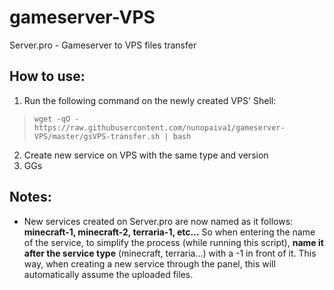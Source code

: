 # gameserver-VPS
Server.pro - Gameserver to VPS files transfer

## How to use:
1. Run the following command on the newly created VPS' Shell:
> `wget -qO - https://raw.githubusercontent.com/nunopaiva1/gameserver-VPS/master/gsVPS-transfer.sh | bash `
2. Create new service on VPS with the same type and version
3. GGs

## Notes:
* New services created on Server.pro are now named as it follows: **minecraft-1, minecraft-2, terraria-1, etc...** So when entering the name of the service, to simplify the process (while running this script), **name it after the service type** (minecraft, terraria...) with a -1 in front of it. This way, when creating a new service through the panel, this will automatically assume the uploaded files.
